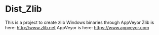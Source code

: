 # Dist_Zlib

This is a project to create zlib Windows binaries through AppVeyor
Zlib is here: http://www.zlib.net
AppVeyor is here: https://www.appveyor.com
